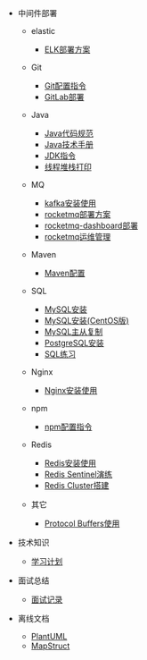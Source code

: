 * 中间件部署
    - elastic
        - [ELK部署方案](middleware/elastic/ELK部署方案.md)

    - Git
        - [Git配置指令](middleware/Git/Git配置指令.md)
        - [GitLab部署](middleware/Git/GitLab部署.md)

    - Java
        - [Java代码规范](middleware/Java/Java代码规范.md)
        - [Java技术手册](middleware/Java/Java技术手册.md)
        - [JDK指令](middleware/Java/JDK指令.md)
        - [线程堆栈打印](middleware/Java/线程堆栈打印.md)

    - MQ
        - [kafka安装使用](middleware/MQ/kafka安装使用.md)
        - [rocketmq部署方案](middleware/MQ/rocketmq部署方案.md)
        - [rocketmq-dashboard部署](middleware/MQ/rocketmq-dashboard部署.md)
        - [rocketmq运维管理](middleware/MQ/rocketmq运维管理.md)

    - Maven
        - [Maven配置](middleware/Maven/Maven配置.md)

    - SQL
        - [MySQL安装](middleware/SQL/MySQL安装.md)
        - [MySQL安装(CentOS版)](middleware/SQL/MySQL安装(CentOS版).md)
        - [MySQL主从复制](middleware/SQL/MySQL主从复制.md)
        - [PostgreSQL安装](middleware/SQL/PostgreSQL安装.md)
        - [SQL练习](middleware/SQL/SQL练习.md)

    - Nginx
        - [Nginx安装使用](middleware/Nginx/Nginx安装使用.md)

    - npm
        - [npm配置指令](middleware/npm/npm配置指令.md)

    - Redis
        - [Redis安装使用](middleware/Redis/Redis安装使用.md)
        - [Redis Sentinel演练](middleware/Redis/Redis%20Sentinel演练.md)
        - [Redis Cluster搭建](middleware/Redis/Redis%20Cluster搭建.md)

    - 其它
        - [Protocol Buffers使用](middleware/Protocol%20Buffers使用.md)

* 技术知识
    - [学习计划](technical/studyPlan.md)

* 面试总结
    - [面试记录](interview/interviewRecord.md)

* 离线文档
    - [PlantUML](offline/PlantUML_zh.pdf)
    - [MapStruct](offline/mapstruct-reference-guide.pdf)